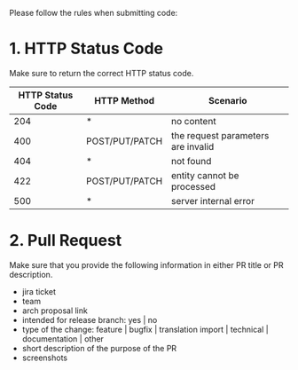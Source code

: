 Please follow the rules when submitting code:

# 1. HTTP Status Code

Make sure to return the correct HTTP status code.

HTTP Status Code | HTTP Method | Scenario
-- | -- | --
204 | * | no content
400 | POST/PUT/PATCH | the request parameters are invalid
404 | * | not found
422 | POST/PUT/PATCH | entity cannot be processed
500 | * | server internal error

# 2. Pull Request

Make sure that you provide the following information in either PR title or PR description.

- jira ticket
- team
- arch proposal link
- intended for release branch: yes | no
- type of the change: feature | bugfix | translation import | technical | documentation | other
- short description of the purpose of the PR
- screenshots

